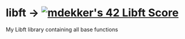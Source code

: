 # libft → [![mdekker's 42 Libft Score](https://badge42.vercel.app/api/v2/clf71tswe00060gmlpvsihv44/project/2818375)](https://github.com/JaeSeoKim/badge42)
My Libft library containing all base functions
